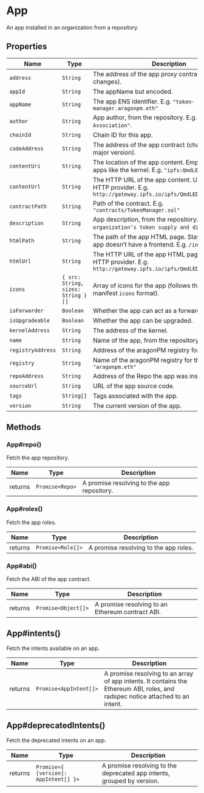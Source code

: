 # App

An app installed in an organization from a repository.

## Properties

| Name              | Type                               | Description                                                                                                              |
| ----------------- | ---------------------------------- | ------------------------------------------------------------------------------------------------------------------------ |
| `address`         | `String`                           | The address of the app proxy contract (never changes).                                                                   |
| `appId`           | `String`                           | The appName but encoded.                                                                                                 |
| `appName`         | `String`                           | The app ENS identifier. E.g. `"token-manager.aragonpm.eth"`                                                              |
| `author`          | `String`                           | App author, from the repository. E.g. `"Aragon Association"`.                                                            |
| `chainId`         | `String`                           | Chain ID for this app.                                                                                                   |
| `codeAddress`     | `String`                           | The address of the app contract (changes with every major version).                                                      |
| `contentUri`      | `String`                           | The location of the app content. Empty for special apps like the kernel. E.g. `"ipfs:QmdLEDDfi…"`                        |
| `contentUrl`      | `String`                           | The HTTP URL of the app content. Uses the IPFS HTTP provider. E.g. `http://gateway.ipfs.io/ipfs/QmdLEDDfi…/`             |
| `contractPath`    | `String`                           | Path of the contract. E.g. `"contracts/TokenManager.sol"`                                                                |
| `description`     | `String`                           | App description, from the repository. E.g. `"Manage an organization’s token supply and distribution."`.                  |
| `htmlPath`        | `String`                           | The path of the app HTML page. Stays empty if the app doesn’t have a frontend. E.g. `/index.html`                        |
| `htmlUrl`         | `String`                           | The HTTP URL of the app HTML page. Uses the IPFS HTTP provider. E.g. `http://gateway.ipfs.io/ipfs/QmdLEDDfi…/index.html` |
| `icons`           | `{ src: String, sizes: String }[]` | Array of icons for the app (follows the web app manifest `icons` format).                                                |
| `isForwarder`     | `Boolean`                          | Whether the app can act as a forwarder.                                                                                  |
| `isUpgradeable`   | `Boolean`                          | Whether the app can be upgraded.                                                                                         |
| `kernelAddress`   | `String`                           | The address of the kernel.                                                                                               |
| `name`            | `String`                           | Name of the app, from the repository. E.g. `"Tokens"`.                                                                   |
| `registryAddress` | `String`                           | Address of the aragonPM registry for this app.                                                                           |
| `registry`        | `String`                           | Name of the aragonPM registry for this app. E.g. `"aragonpm.eth"`                                                        |
| `repoAddress`     | `String`                           | Address of the Repo the app was installed from.                                                                          |
| `sourceUrl`       | `String`                           | URL of the app source code.                                                                                              |
| `tags`            | `String[]`                         | Tags associated with the app.                                                                                            |
| `version`         | `String`                           | The current version of the app.                                                                                          |

## Methods

### App#repo()

Fetch the app repository.

| Name    | Type            | Description                                |
| ------- | --------------- | ------------------------------------------ |
| returns | `Promise<Repo>` | A promise resolving to the app repository. |

### App#roles()

Fetch the app roles.

| Name    | Type              | Description                           |
| ------- | ----------------- | ------------------------------------- |
| returns | `Promise<Role[]>` | A promise resolving to the app roles. |

### App#abi()

Fetch the ABI of the app contract.

| Name    | Type                | Description                                      |
| ------- | ------------------- | ------------------------------------------------ |
| returns | `Promise<Object[]>` | A promise resolving to an Ethereum contract ABI. |

## App#intents()

Fetch the intents available on an app.

| Name    | Type                   | Description                                                                                                                    |
| ------- | ---------------------- | ------------------------------------------------------------------------------------------------------------------------------ |
| returns | `Promise<AppIntent[]>` | A promise resolving to an array of app intents. It contains the Ethereum ABI, roles, and radspec notice attached to an intent. |

## App#deprecatedIntents()

Fetch the deprecated intents on an app.

| Name    | Type                                  | Description                                                            |
| ------- | ------------------------------------- | ---------------------------------------------------------------------- |
| returns | `Promise<{ [version]: AppIntent[] }>` | A promise resolving to the deprecated app intents, grouped by version. |
